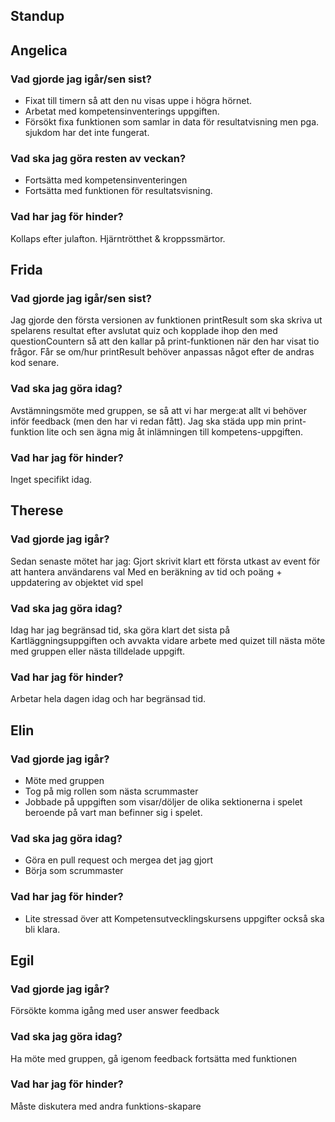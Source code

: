 ## Standup

## Angelica
### Vad gjorde jag igår/sen sist?
- Fixat till timern så att den nu visas uppe i högra hörnet.
- Arbetat med kompetensinventerings uppgiften.
- Försökt fixa funktionen som samlar in data för resultatvisning men pga. sjukdom har det inte fungerat.
### Vad ska jag göra resten av veckan?
- Fortsätta med kompetensinventeringen
- Fortsätta med funktionen för resultatsvisning.
### Vad har jag för hinder?
Kollaps efter julafton. Hjärntrötthet & kroppssmärtor.

## Frida
### Vad gjorde jag igår/sen sist? 
Jag gjorde den första versionen av funktionen printResult som ska skriva ut spelarens resultat efter avslutat quiz och kopplade ihop den med questionCountern så att den kallar på print-funktionen när den har visat tio frågor. Får se om/hur printResult behöver anpassas något efter de andras kod senare. 
### Vad ska jag göra idag?
Avstämningsmöte med gruppen, se så att vi har merge:at allt vi behöver inför feedback (men den har vi redan fått). 
Jag ska städa upp min print-funktion lite och sen ägna mig åt inlämningen till kompetens-uppgiften.
### Vad har jag för hinder?
Inget specifikt idag.

## Therese
### Vad gjorde jag igår?
Sedan senaste mötet har jag:
Gjort skrivit klart ett första utkast av event för att hantera användarens val
Med en beräkning av tid och poäng + uppdatering av objektet vid spel
### Vad ska jag göra idag?
Idag har jag begränsad tid, ska göra klart det sista på Kartläggningsuppgiften och
avvakta vidare arbete med quizet till nästa möte med gruppen eller nästa tilldelade uppgift.
### Vad har jag för hinder?
Arbetar hela dagen idag och har begränsad tid.

## Elin
### Vad gjorde jag igår? 
- Möte med gruppen
- Tog på mig rollen som nästa scrummaster
- Jobbade på uppgiften som visar/döljer de olika sektionerna i spelet beroende på vart man befinner sig i spelet.
### Vad ska jag göra idag?
- Göra en pull request och mergea det jag gjort
- Börja som scrummaster
### Vad har jag för hinder?
- Lite stressad över att Kompetensutvecklingskursens uppgifter också ska bli klara.

## Egil
### Vad gjorde jag igår?
Försökte komma igång med user answer feedback
### Vad ska jag göra idag?
Ha möte med gruppen, gå igenom feedback fortsätta med funktionen
### Vad har jag för hinder?
Måste diskutera med andra funktions-skapare
